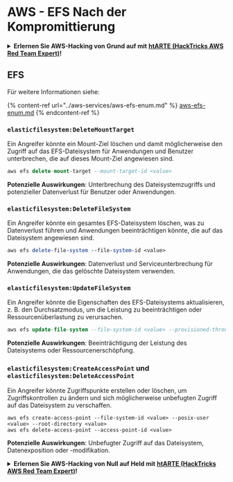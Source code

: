 # AWS - EFS Nach der Kompromittierung

<details>

<summary><strong>Erlernen Sie AWS-Hacking von Grund auf mit</strong> <a href="https://training.hacktricks.xyz/courses/arte"><strong>htARTE (HackTricks AWS Red Team Expert)</strong></a><strong>!</strong></summary>

Andere Möglichkeiten, HackTricks zu unterstützen:

* Wenn Sie Ihr **Unternehmen in HackTricks beworben sehen möchten** oder **HackTricks im PDF-Format herunterladen möchten**, überprüfen Sie die [**ABONNEMENTPLÄNE**](https://github.com/sponsors/carlospolop)!
* Holen Sie sich das [**offizielle PEASS & HackTricks-Merch**](https://peass.creator-spring.com)
* Entdecken Sie [**The PEASS Family**](https://opensea.io/collection/the-peass-family), unsere Sammlung exklusiver [**NFTs**](https://opensea.io/collection/the-peass-family)
* **Treten Sie der** 💬 [**Discord-Gruppe**](https://discord.gg/hRep4RUj7f) oder der [**Telegram-Gruppe**](https://t.me/peass) bei oder **folgen** Sie uns auf **Twitter** 🐦 [**@hacktricks_live**](https://twitter.com/hacktricks_live)**.**
* **Teilen Sie Ihre Hacking-Tricks, indem Sie PRs an die** [**HackTricks**](https://github.com/carlospolop/hacktricks) und [**HackTricks Cloud**](https://github.com/carlospolop/hacktricks-cloud) Github-Repositories einreichen.

</details>

## EFS

Für weitere Informationen siehe:

{% content-ref url="../aws-services/aws-efs-enum.md" %}
[aws-efs-enum.md](../aws-services/aws-efs-enum.md)
{% endcontent-ref %}

### `elasticfilesystem:DeleteMountTarget`

Ein Angreifer könnte ein Mount-Ziel löschen und damit möglicherweise den Zugriff auf das EFS-Dateisystem für Anwendungen und Benutzer unterbrechen, die auf dieses Mount-Ziel angewiesen sind.
```sql
aws efs delete-mount-target --mount-target-id <value>
```
**Potenzielle Auswirkungen**: Unterbrechung des Dateisystemzugriffs und potenzieller Datenverlust für Benutzer oder Anwendungen.

### `elasticfilesystem:DeleteFileSystem`

Ein Angreifer könnte ein gesamtes EFS-Dateisystem löschen, was zu Datenverlust führen und Anwendungen beeinträchtigen könnte, die auf das Dateisystem angewiesen sind.
```perl
aws efs delete-file-system --file-system-id <value>
```
**Potenzielle Auswirkungen**: Datenverlust und Serviceunterbrechung für Anwendungen, die das gelöschte Dateisystem verwenden.

### `elasticfilesystem:UpdateFileSystem`

Ein Angreifer könnte die Eigenschaften des EFS-Dateisystems aktualisieren, z. B. den Durchsatzmodus, um die Leistung zu beeinträchtigen oder Ressourcenüberlastung zu verursachen.
```sql
aws efs update-file-system --file-system-id <value> --provisioned-throughput-in-mibps <value>
```
**Potenzielle Auswirkungen**: Beeinträchtigung der Leistung des Dateisystems oder Ressourcenerschöpfung.

### `elasticfilesystem:CreateAccessPoint` und `elasticfilesystem:DeleteAccessPoint`

Ein Angreifer könnte Zugriffspunkte erstellen oder löschen, um Zugriffskontrollen zu ändern und sich möglicherweise unbefugten Zugriff auf das Dateisystem zu verschaffen.
```arduino
aws efs create-access-point --file-system-id <value> --posix-user <value> --root-directory <value>
aws efs delete-access-point --access-point-id <value>
```
**Potenzielle Auswirkungen**: Unbefugter Zugriff auf das Dateisystem, Datenexposition oder -modifikation.

<details>

<summary><strong>Erlernen Sie AWS-Hacking von Null auf Held mit</strong> <a href="https://training.hacktricks.xyz/courses/arte"><strong>htARTE (HackTricks AWS Red Team Expert)</strong></a><strong>!</strong></summary>

Andere Möglichkeiten, HackTricks zu unterstützen:

* Wenn Sie Ihr **Unternehmen in HackTricks beworben sehen möchten** oder **HackTricks im PDF-Format herunterladen möchten**, überprüfen Sie die [**ABONNEMENTPLÄNE**](https://github.com/sponsors/carlospolop)!
* Holen Sie sich das [**offizielle PEASS & HackTricks-Merch**](https://peass.creator-spring.com)
* Entdecken Sie [**The PEASS Family**](https://opensea.io/collection/the-peass-family), unsere Sammlung exklusiver [**NFTs**](https://opensea.io/collection/the-peass-family)
* **Treten Sie der** 💬 [**Discord-Gruppe**](https://discord.gg/hRep4RUj7f) oder der [**Telegram-Gruppe**](https://t.me/peass) bei oder **folgen** Sie uns auf **Twitter** 🐦 [**@hacktricks_live**](https://twitter.com/hacktricks_live)**.**
* **Teilen Sie Ihre Hacking-Tricks, indem Sie PRs an die** [**HackTricks**](https://github.com/carlospolop/hacktricks) und [**HackTricks Cloud**](https://github.com/carlospolop/hacktricks-cloud) Github-Repositories einreichen.

</details>
